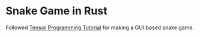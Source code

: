 # Snake Game in Rust

Followed [Tensor Programming Tutorial](https://www.youtube.com/watch?v=DnT_7M7L7vo) for making a GUI based snake game.


